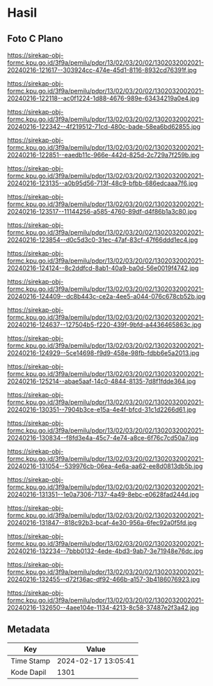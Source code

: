 # Hasil

## Foto C Plano

https://sirekap-obj-formc.kpu.go.id/3f9a/pemilu/pdpr/13/02/03/20/02/1302032002021-20240216-121617--303924cc-474e-45d1-8116-8932cd76391f.jpg

https://sirekap-obj-formc.kpu.go.id/3f9a/pemilu/pdpr/13/02/03/20/02/1302032002021-20240216-122118--ac0f1224-1d88-4676-989e-63434219a0e4.jpg

https://sirekap-obj-formc.kpu.go.id/3f9a/pemilu/pdpr/13/02/03/20/02/1302032002021-20240216-122342--4f219512-71cd-480c-bade-58ea6bd62855.jpg

https://sirekap-obj-formc.kpu.go.id/3f9a/pemilu/pdpr/13/02/03/20/02/1302032002021-20240216-122851--eaedb11c-966e-442d-825d-2c729a7f259b.jpg

https://sirekap-obj-formc.kpu.go.id/3f9a/pemilu/pdpr/13/02/03/20/02/1302032002021-20240216-123135--a0b95d56-713f-48c9-bfbb-686edcaaa7f6.jpg

https://sirekap-obj-formc.kpu.go.id/3f9a/pemilu/pdpr/13/02/03/20/02/1302032002021-20240216-123517--11144256-a585-4760-89df-d4f86b1a3c80.jpg

https://sirekap-obj-formc.kpu.go.id/3f9a/pemilu/pdpr/13/02/03/20/02/1302032002021-20240216-123854--d0c5d3c0-31ec-47af-83cf-47f66ddd1ec4.jpg

https://sirekap-obj-formc.kpu.go.id/3f9a/pemilu/pdpr/13/02/03/20/02/1302032002021-20240216-124124--8c2ddfcd-8ab1-40a9-ba0d-56e0019f4742.jpg

https://sirekap-obj-formc.kpu.go.id/3f9a/pemilu/pdpr/13/02/03/20/02/1302032002021-20240216-124409--dc8b443c-ce2a-4ee5-a044-076c678cb52b.jpg

https://sirekap-obj-formc.kpu.go.id/3f9a/pemilu/pdpr/13/02/03/20/02/1302032002021-20240216-124637--127504b5-f220-439f-9bfd-a4436465863c.jpg

https://sirekap-obj-formc.kpu.go.id/3f9a/pemilu/pdpr/13/02/03/20/02/1302032002021-20240216-124929--5ce14698-f9d9-458e-98fb-fdbb6e5a2013.jpg

https://sirekap-obj-formc.kpu.go.id/3f9a/pemilu/pdpr/13/02/03/20/02/1302032002021-20240216-125214--abae5aaf-14c0-4844-8135-7d8f1fdde364.jpg

https://sirekap-obj-formc.kpu.go.id/3f9a/pemilu/pdpr/13/02/03/20/02/1302032002021-20240216-130351--7904b3ce-e15a-4e4f-bfcd-31c1d2266d61.jpg

https://sirekap-obj-formc.kpu.go.id/3f9a/pemilu/pdpr/13/02/03/20/02/1302032002021-20240216-130834--f8fd3e4a-45c7-4e74-a8ce-6f76c7cd50a7.jpg

https://sirekap-obj-formc.kpu.go.id/3f9a/pemilu/pdpr/13/02/03/20/02/1302032002021-20240216-131054--539976cb-06ea-4e6a-aa62-ee8d0813db5b.jpg

https://sirekap-obj-formc.kpu.go.id/3f9a/pemilu/pdpr/13/02/03/20/02/1302032002021-20240216-131351--1e0a7306-7137-4a49-8ebc-e0628fad244d.jpg

https://sirekap-obj-formc.kpu.go.id/3f9a/pemilu/pdpr/13/02/03/20/02/1302032002021-20240216-131847--818c92b3-bcaf-4e30-956a-6fec92a0f5fd.jpg

https://sirekap-obj-formc.kpu.go.id/3f9a/pemilu/pdpr/13/02/03/20/02/1302032002021-20240216-132234--7bbb0132-4ede-4bd3-9ab7-3e71948e76dc.jpg

https://sirekap-obj-formc.kpu.go.id/3f9a/pemilu/pdpr/13/02/03/20/02/1302032002021-20240216-132455--d72f36ac-df92-466b-a157-3b4186076923.jpg

https://sirekap-obj-formc.kpu.go.id/3f9a/pemilu/pdpr/13/02/03/20/02/1302032002021-20240216-132650--4aee104e-1134-4213-8c58-37487e2f3a42.jpg


## Metadata

| Key        | Value               |
| ---------- | ------------------- |
| Time Stamp | 2024-02-17 13:05:41 |
| Kode Dapil | 1301                |



